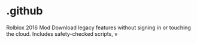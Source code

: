 # .github
 Rolblox 2016 Mod Download legacy features without signing in or touching the cloud. Includes safety-checked scripts, v
